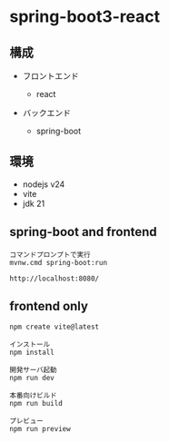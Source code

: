 # spring-boot3-react

## 構成

- フロントエンド
    - react

- バックエンド
    - spring-boot

## 環境

- nodejs v24
- vite
- jdk 21

## spring-boot and frontend

```
コマンドプロンプトで実行
mvnw.cmd spring-boot:run

http://localhost:8080/
```



## frontend only
```
npm create vite@latest
```

```
インストール
npm install

開発サーバ起動
npm run dev
```

```
本番向けビルド
npm run build

プレビュー
npm run preview
```